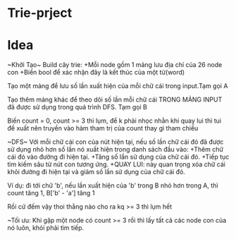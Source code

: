 # Trie-prject

# Idea
~Khởi Tạo~
Build cây trie:
    +Mỗi node gồm 1 mảng lưu địa chỉ của 26 node con
    +Biến bool để xác nhận đây là kết thúc của một từ(word)

Tạo một mảng để lưu số lần xuất hiện của mỗi chữ cái trong input.Tạm gọi A

Tạo thêm mảng khác để theo dõi số lần mỗi chữ cái TRONG MẢNG INPUT đã được 
sử dụng trong quá trình DFS. Tạm gọi B

Biến count = 0, count >= 3 thì lụm, để k phải nhọc nhằn khi quay lui thì 
tui đề xuất nên truyền vào hàm tham trị của count thay gì tham chiếu

~DFS~
Với mỗi chữ cái con của nút hiện tại, nếu số lần chữ cái đó đã được sử dụng nhỏ 
hơn số lần nó xuất hiện trong danh sách đầu vào:
    +Thêm chữ cái đó vào đường đi hiện tại.
    +Tăng số lần sử dụng của chữ cái đó.
    +Tiếp tục tìm kiếm sâu từ nút con tương ứng.
    +QUAY LUI: này quan trọng xóa chữ cái khỏi đường đi hiện tại và giảm số lần 
    sử dụng của chữ cái đó.


Ví dụ: đi tới chữ 'b', nếu lần xuất hiện của 'b' trong B nhỏ hơn trong A, thì 
count tăng 1, B['b' - 'a'] tăng 1

Rồi cứ đếm vậy thoi thằng nào cho ra kq >= 3 thì lụm hết

~Tối ưu: Khi gặp một node có count >= 3 rồi thì lấy tất cả các node con của nó luôn,
khỏi phải tìm tiếp.


